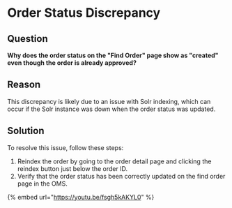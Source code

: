 # Order Status Discrepancy

## Question

**Why does the order status on the "Find Order" page show as "created" even though the order is already approved?**

## Reason

This discrepancy is likely due to an issue with Solr indexing, which can occur if the Solr instance was down when the order status was updated.

## Solution

To resolve this issue, follow these steps:

1. Reindex the order by going to the order detail page and clicking the reindex button just below the order ID.
2. Verify that the order status has been correctly updated on the find order page in the OMS.



{% embed url="https://youtu.be/fsgh5kAKYL0" %}
